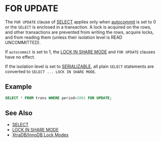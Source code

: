 # FOR UPDATE

The `FOR UPDATE` clause of [SELECT](/sql-statements-structure/sql-statements/data-manipulation/selecting-data/select/) applies only when [autocommit](/kb/en/server-system-variables/#autocommit) is set to 0 or the `SELECT` is enclosed in a transaction. A lock is acquired on the rows, and other transactions are prevented from writing the rows, acquire locks, and from reading them (unless their isolation level is <a undefined>READ UNCOMMITTED</a>).

If `autocommit` is set to 1, the [LOCK IN SHARE MODE](/sql-statements-structure/sql-statements/data-manipulation/selecting-data/lock-in-share-mode/) and `FOR UPDATE` clauses have no effect.

If the isolation level is set to [SERIALIZABLE](/kb/en/set-transaction-isolation-level/#serializable), all plain `SELECT` statements are converted to `SELECT ... LOCK IN SHARE MODE`.

## Example

```sql
SELECT * FROM trans WHERE period=2001 FOR UPDATE;
```

## See Also

- [SELECT](/sql-statements-structure/sql-statements/data-manipulation/selecting-data/select/)
- [LOCK IN SHARE MODE](/sql-statements-structure/sql-statements/data-manipulation/selecting-data/lock-in-share-mode/)
- [XtraDB/InnoDB Lock Modes](/kb/en/xtradbinnodb-lock-modes/)